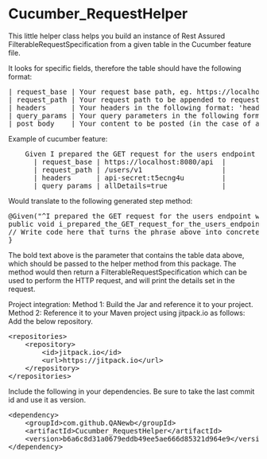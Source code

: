 # Cucumber_RequestHelper
<p>
This little helper class helps you build an instance of Rest Assured FilterableRequestSpecification from a given table in the Cucumber feature file.

It looks for specific fields, therefore the table should have the following format:
<pre>
| request_base | Your request base path, eg. https://localhost:8080/api/v1                                      |
| request_path | Your request path to be appended to request base, eg. users/&ltuser&gt                             |
| headers      | Your headers in the following format: 'headerName:value', comma separated, eg. key:myKey       |
| query_params | Your query parameters in the following format: 'query=value', comma separated, eg. color=black |
| post_body    | Your content to be posted (in the case of a POST request), usually a JSON body                 |
</pre>
Example of cucumber feature:
<pre>
    Given I prepared the GET request for the users endpoint with
      | request_base | https://localhost:8080/api  |
      | request_path | /users/v1                   |
      | headers      | api-secret:t5ecng4u         |
      | query_params | allDetails=true             |
</pre>
Would translate to the following generated step method:
<pre>
@Given("^I prepared the GET request for the users endpoint with$")
public void i_prepared_the_GET_request_for_the_users_endpoint_with(<b>DataTable arg1</b>) throws Exception {
// Write code here that turns the phrase above into concrete actions
}
</pre>
The bold text above is the parameter that contains the table data above, which should be passed to the helper method from this package.
The method would then return a FilterableRequestSpecification which can be used to perform the HTTP request, and will print the details set in the request.

Project integration:
Method 1:
Build the Jar and reference it to your project.
Method 2:
Reference it to your Maven project using jitpack.io as follows:
Add the below repository.
<pre>
&lt;repositories&gt;
	&lt;repository&gt;
		&lt;id&gt;jitpack.io&lt;/id&gt;
		&lt;url&gt;https://jitpack.io&lt;/url&gt;
	&lt;/repository&gt;
&lt;/repositories&gt;
</pre>
Include the following in your dependencies. Be sure to take the last commit id and use it as version.
<pre>
&lt;dependency&gt;
	&lt;groupId&gt;com.github.QANewb&lt;/groupId&gt;
	&lt;artifactId&gt;Cucumber_RequestHelper&lt;/artifactId&gt;
	&lt;version&gt;b6a6c8d31a0679eddb49ee5ae666d85321d964e9&lt;/version&gt;
&lt;/dependency&gt;
</pre>
</p>
